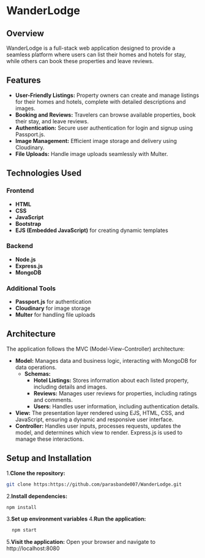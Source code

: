 # WanderLodge

## Overview
WanderLodge is a full-stack web application designed to provide a seamless platform where users can list their homes and hotels for stay, while others can book these properties and leave reviews.

## Features
- **User-Friendly Listings:** Property owners can create and manage listings for their homes and hotels, complete with detailed descriptions and images.
- **Booking and Reviews:** Travelers can browse available properties, book their stay, and leave reviews.
- **Authentication:** Secure user authentication for login and signup using Passport.js.
- **Image Management:** Efficient image storage and delivery using Cloudinary.
- **File Uploads:** Handle image uploads seamlessly with Multer.

## Technologies Used
### Frontend
- **HTML**
- **CSS**
- **JavaScript**
- **Bootstrap**
- **EJS (Embedded JavaScript)** for creating dynamic templates

### Backend
- **Node.js**
- **Express.js**
- **MongoDB**

### Additional Tools
- **Passport.js** for authentication
- **Cloudinary** for image storage
- **Multer** for handling file uploads

## Architecture
The application follows the MVC (Model-View-Controller) architecture:

- **Model:** Manages data and business logic, interacting with MongoDB for data operations.
  - **Schemas:** 
    - **Hotel Listings:** Stores information about each listed property, including details and images.
    - **Reviews:** Manages user reviews for properties, including ratings and comments.
    - **Users:** Handles user information, including authentication details.
- **View:** The presentation layer rendered using EJS, HTML, CSS, and JavaScript, ensuring a dynamic and responsive user interface.
- **Controller:** Handles user inputs, processes requests, updates the model, and determines which view to render. Express.js is used to manage these interactions.

## Setup and Installation
1.**Clone the repository:**
   ```bash
   git clone https:https://github.com/parasbande007/WanderLodge.git
   ```
2.**Install dependencies:**
  ```bash
  npm install
```
3.**Set up environment variables**
4.**Run the application:**
   ```bash
     npm start
```
5.**Visit the application:**
   Open your browser and navigate to http://localhost:8080
   

